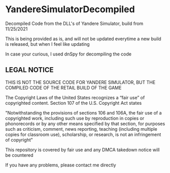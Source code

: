 # YandereSimulatorDecompiled
Decompiled Code from the DLL's of Yandere Simulator, build from 11/25/2021

This is being provided as is, and will not be updated everytime a new build is released, but when I feel like updating

In case your curious, I used dnSpy for decompiling the code

## LEGAL NOTICE

THIS IS NOT THE SOURCE CODE FOR YANDERE SIMULATOR, BUT THE COMPILED CODE OF THE RETAIL BUILD OF THE GAME

The Copyright Laws of the United States recognizes a “fair use” of copyrighted content. Section 107 of the U.S. Copyright Act states

"Notwithstanding the provisions of sections 106 and 106A, the fair use of a copyrighted work, including such use by reproduction in copies or phonorecords or by any other means specified by that section, for purposes such as criticism, comment, news reporting, teaching (including multiple copies for classroom use), scholarship, or research, is not an infringement of copyright"

This repository is covered by fair use and any DMCA takedown notice will be countered

If you have any problems, please contact me directly
